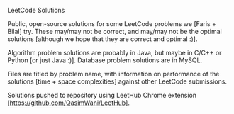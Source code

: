 LeetCode Solutions

Public, open-source solutions for some LeetCode problems we [Faris + Bilal] try. These may/may not be correct, and may/may not be the optimal solutions [although we hope that they are correct and optimal :)].

Algorithm problem solutions are probably in Java, but maybe in C/C++ or Python [or just Java :)]. Database problem solutions are in MySQL.

Files are titled by problem name, with information on performance of the solutions [time + space complexities] against other LeetCode submissions.

Solutions pushed to repository using LeetHub Chrome extension [https://github.com/QasimWani/LeetHub].
